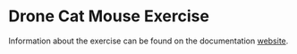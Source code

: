 # Drone Cat Mouse Exercise

Information about the exercise can be found on the documentation [website](https://jderobot.github.io/RoboticsAcademy/exercises/Drones/drone_cat_mouse).
